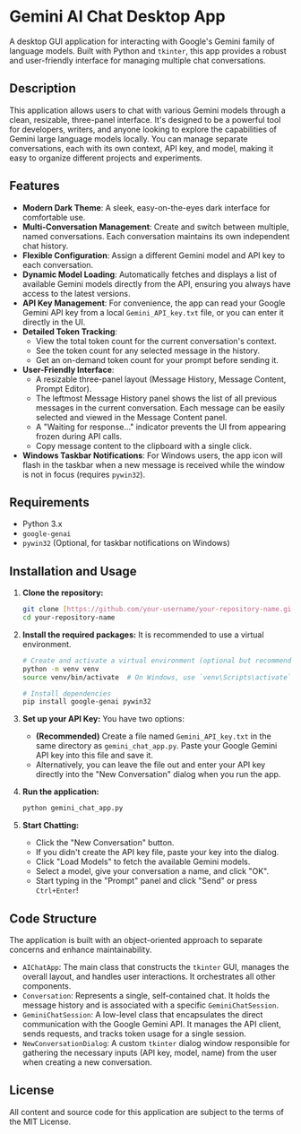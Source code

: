 # Gemini AI Chat Desktop App

A desktop GUI application for interacting with Google's Gemini family of language models. Built with Python and `tkinter`, this app provides a robust and user-friendly interface for managing multiple chat conversations.

## Description

This application allows users to chat with various Gemini models through a clean, resizable, three-panel interface. It's designed to be a powerful tool for developers, writers, and anyone looking to explore the capabilities of Gemini large language models locally. You can manage separate conversations, each with its own context, API key, and model, making it easy to organize different projects and experiments.

## Features

* **Modern Dark Theme**: A sleek, easy-on-the-eyes dark interface for comfortable use.
* **Multi-Conversation Management**: Create and switch between multiple, named conversations. Each conversation maintains its own independent chat history.
* **Flexible Configuration**: Assign a different Gemini model and API key to each conversation.
* **Dynamic Model Loading**: Automatically fetches and displays a list of available Gemini models directly from the API, ensuring you always have access to the latest versions.
* **API Key Management**: For convenience, the app can read your Google Gemini API key from a local `Gemini_API_key.txt` file, or you can enter it directly in the UI.
* **Detailed Token Tracking**:
    * View the total token count for the current conversation's context.
    * See the token count for any selected message in the history.
    * Get an on-demand token count for your prompt before sending it.
* **User-Friendly Interface**:
    * A resizable three-panel layout (Message History, Message Content, Prompt Editor).
	* The leftmost Message History panel shows the list of all previous messages in the current conversation. Each message can be easily selected and viewed in the Message Content panel.
    * A "Waiting for response..." indicator prevents the UI from appearing frozen during API calls.
    * Copy message content to the clipboard with a single click.
* **Windows Taskbar Notifications**: For Windows users, the app icon will flash in the taskbar when a new message is received while the window is not in focus (requires `pywin32`).

## Requirements

* Python 3.x
* `google-genai`
* `pywin32` (Optional, for taskbar notifications on Windows)

## Installation and Usage

1.  **Clone the repository:**
    ```bash
    git clone [https://github.com/your-username/your-repository-name.git](https://github.com/your-username/your-repository-name.git)
    cd your-repository-name
    ```

2.  **Install the required packages:**
    It is recommended to use a virtual environment.
    ```bash
    # Create and activate a virtual environment (optional but recommended)
    python -m venv venv
    source venv/bin/activate  # On Windows, use `venv\Scripts\activate`

    # Install dependencies
    pip install google-genai pywin32
    ```

3.  **Set up your API Key:**
    You have two options:
    * **(Recommended)** Create a file named `Gemini_API_key.txt` in the same directory as `gemini_chat_app.py`. Paste your Google Gemini API key into this file and save it.
    * Alternatively, you can leave the file out and enter your API key directly into the "New Conversation" dialog when you run the app.

4.  **Run the application:**
    ```bash
    python gemini_chat_app.py
    ```

5.  **Start Chatting:**
    * Click the "New Conversation" button.
    * If you didn't create the API key file, paste your key into the dialog.
    * Click "Load Models" to fetch the available Gemini models.
    * Select a model, give your conversation a name, and click "OK".
    * Start typing in the "Prompt" panel and click "Send" or press `Ctrl+Enter`!

## Code Structure

The application is built with an object-oriented approach to separate concerns and enhance maintainability.

* `AIChatApp`: The main class that constructs the `tkinter` GUI, manages the overall layout, and handles user interactions. It orchestrates all other components.
* `Conversation`: Represents a single, self-contained chat. It holds the message history and is associated with a specific `GeminiChatSession`.
* `GeminiChatSession`: A low-level class that encapsulates the direct communication with the Google Gemini API. It manages the API client, sends requests, and tracks token usage for a single session.
* `NewConversationDialog`: A custom `tkinter` dialog window responsible for gathering the necessary inputs (API key, model, name) from the user when creating a new conversation.

## License

All content and source code for this application are subject to the terms of the MIT License.
